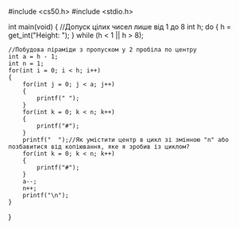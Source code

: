 #include <cs50.h>
#include <stdio.h>

int main(void)
{
    //Допуск цілих чисел лише від 1 до 8
    int h;
    do
    {
        h = get_int("Height: ");
    }
    while (h < 1 || h > 8);

    //Побудова піраміди з пропуском у 2 пробіла по центру
    int a = h - 1;
    int n = 1;
    for(int i = 0; i < h; i++)
    {
        for(int j = 0; j < a; j++)
        {
            printf(" ");
        }
        for(int k = 0; k < n; k++)
        {
            printf("#");
        }
        printf("  ");//Як умістити центр в цикл зі змінною "n" або позбавитися від копіювання, яке я зробив із циклом?
        for(int k = 0; k < n; k++)
        {
            printf("#");
        }
        a--;
        n++;
        printf("\n");
    }
}
